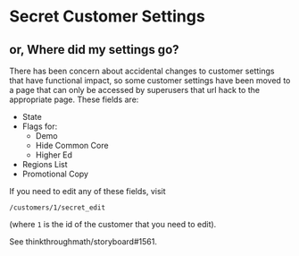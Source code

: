 # Secret Customer Settings
## or, Where did my settings go?

There has been concern about accidental changes to customer settings that have functional impact, so some customer settings have been moved to a page that can only be accessed by superusers that url hack to the appropriate page. These fields are:

- State
- Flags for: 
  + Demo
  + Hide Common Core
  + Higher Ed
- Regions List
- Promotional Copy

If you need to edit any of these fields, visit

`/customers/1/secret_edit`

(where `1` is the id of the customer that you need to edit).

See thinkthroughmath/storyboard#1561.
